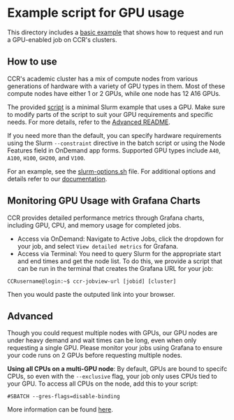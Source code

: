 # Example script for GPU usage

This directory includes a [basic example](./BasicExample.sh) that shows how to request and run a GPU-enabled job on CCR's clusters.  

## How to use

CCR's academic cluster has a mix of compute nodes from various generations of hardware with a variety of GPU types in them. Most of these compute nodes have either 1 or 2 GPUs, while one node has 12 
A16 GPUs.

The provided [script](./BasicExample.sh) is a minimal Slurm example that uses a GPU. Make sure to modify parts of the script to suit your GPU requirements and specific needs. For 
more details, refer to the [Advanced README](../README.md).

If you need more than the default, you can specify hardware requirements using the Slurm `--constraint` directive in the batch script or using the Node Features field in OnDemand app forms. Supported GPU types include `A40`, `A100`, `H100`, `GH200`, and `V100`.

For an example, see the [slurm-options.sh](../../slurm-options.sh) file. For additional options and details refer to our [documentation](https://docs.ccr.buffalo.edu/en/latest/hpc/jobs/#slurm-directives-partitions-qos).

## Monitoring GPU Usage with Grafana Charts

CCR provides detailed performance metrics through Grafana charts, including GPU, CPU, and memory usage for completed jobs. 
- Access via OnDemand: Navigate to Active Jobs, click the dropdown for your job, and select `View detailed metrics` for Grafana.
- Access via Terminal: You need to query Slurm for the appropriate start and end times and get the node list. To do this, we provide a script that can be run in the terminal that creates the Grafana 
URL for your job:
```
CCRusername@login:~$ ccr-jobview-url [jobid] [cluster]
```
Then you would paste the outputed link into your browser.

## Advanced

Though you could request multiple nodes with GPUs, our GPU nodes are under heavy demand and wait times can be long, even when only requesting a single GPU. Please monitor your jobs using Grafana to 
ensure your code runs on 2 GPUs before requesting multiple nodes.

**Using all CPUs on a multi-GPU node**: By default, GPUs are bound to specifc CPUs, so even with the `--exclusive` flag, your job only uses CPUs tied to your GPU. To access all CPUs on the node, add 
this to your script:
```
#SBATCH --gres-flags=disable-binding
```
More information can be found [here](https://docs.ccr.buffalo.edu/en/latest/faq/#how-do-i-request-all-cpus-on-a-node-with-more-than-one-gpu).


